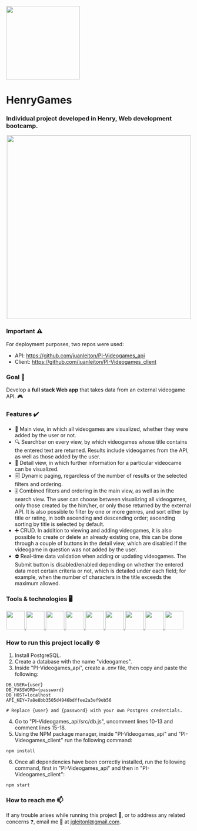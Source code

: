 <div align="left">
  <a href="https://www.soyhenry.com/">
    <img src="https://user-images.githubusercontent.com/108427945/220423842-b40a485f-734b-418e-81f7-6ddfa23acd99.png" width="200" >
  </a>
</div>

# **HenryGames** #
### Individual project developed in Henry, Web development bootcamp. ###
<div align="center">
  <a href="https://pi-videogames-client.vercel.app/">
    <img src="https://user-images.githubusercontent.com/108427945/220424776-f2c06892-dc47-4073-a475-5eb41ff8927c.png" width="500" >
  </a>
</div>

### Important ⚠️ ###
For deployment purposes, two repos were used:
- API: https://github.com/juanleiton/PI-Videogames_api
- Client: https://github.com/juanleiton/PI-Videogames_client

### Goal 🏁 ###
Develop a **full stack Web app** that takes data from an external videogame API. 🎮

### Features ✔️ ###
- 🚪 Main view, in which all videogames are visualized, whether they were added by the user or not.
- 🔍 Searchbar on every view, by which videogames whose title contains the entered text are returned. Results include videogames from the API, as well as those added by the user.
- 📑 Detail view, in which further information for a particular videocame can be visualized.
- 🗐 Dynamic paging, regardless of the number of results or the selected filters and ordering.
- 🎚️ Combined filters and ordering in the main view, as well as in the search view. The user can choose between visualizing all videogames, only those created by the him/her, or only those returned by the external API. It is also possible to filter by one or more genres, and sort either by title or rating, in both ascending and descending order; ascending sorting by title is selected by default.
- ➕ CRUD. In addition to viewing and adding videogames, it is also possible to create or delete an already existing one, this can be done through a couple of buttons in the detail view, which are disabled if the videogame in question was not added by the user.
- ⛔ Real-time data validation when adding or updating videogames. The Submit button is disabled/enabled depending on whether the entered data meet certain criteria or not, which is detailed under each field; for example, when the number of characters in the title exceeds the maximum allowed.

### Tools & technologies 🖥️ ###
 <a href="https://developer.mozilla.org/en-US/docs/Web/JavaScript">
  <img src="https://user-images.githubusercontent.com/108427945/220447577-2d40e53b-d911-4919-9df8-1a832e7264e1.png" width="50" height="50" >
 </a>
 <a href="https://developer.mozilla.org/en-US/docs/Web/HTML">
  <img src="https://user-images.githubusercontent.com/108427945/220448197-9361ad94-2867-4aca-8bcd-3a4ddb2b499c.png" width="50" height="50" >
 </a>
 <a href="https://developer.mozilla.org/en-US/docs/Web/CSS">
  <img src="https://user-images.githubusercontent.com/108427945/220448406-7bcd41a4-e0c3-4d97-8901-6ec45c3effa5.png" width="50" height="50" >
 </a>
 <a href="https://www.postgresql.org/">
  <img src="https://user-images.githubusercontent.com/108427945/220448808-2ccebd50-595e-4b02-8b59-ac7b4f5e52d4.png" width="50" height="50" >
 </a>
 <a href="https://sequelize.org/">
  <img src="https://user-images.githubusercontent.com/108427945/220449748-8b0cce45-1156-49a7-a6da-83a8d921c83b.png" width="50" height="50" >
 </a>
 <a href="https://nodejs.org/en/">
  <img src="https://user-images.githubusercontent.com/108427945/220450396-5786cd98-e2ce-47e8-b15f-056a251bd01b.png" width="50" height="50" >
 </a>
 <a href="https://expressjs.com/">
  <img src="https://user-images.githubusercontent.com/108427945/220450657-a17aca01-f90d-4843-9137-20bca9668a22.png" width="50" height="50" >
 </a>
 <a href="https://reactjs.org/">
  <img src="https://user-images.githubusercontent.com/108427945/220451016-cfb63adb-0aa4-493a-bef0-e090e301b3b1.png" width="50" height="50" >
 </a>
 <a href="https://redux.js.org/">
  <img src="https://user-images.githubusercontent.com/108427945/220451188-0dd37557-2067-4058-b6bc-eb14377f334c.png" width="50" height="50" >
 </a>

### How to run this project locally ⚙️ ###
1. Install PostgreSQL.
2. Create a database with the name "videogames".
3. Inside "PI-Videogames_api", create a .env file, then copy and paste the following:
```
DB_USER={user}
DB_PASSWORD={password}
DB_HOST=localhost
API_KEY=7a8e8bb3505d4946bdffee2a3ef9eb56

# Replace {user} and {password} with your own Postgres credentials.
```
4. Go to "PI-Videogames_api/src/db.js", uncomment lines 10-13 and comment lines 15-18.
5. Using the NPM package manager, inside "PI-Videogames_api" and "PI-Videogames_client" run the following command:
```
npm install
```
6. Once all dependencies have been correctly installed, run the following command, first in "PI-Videogames_api" and then in "PI-Videogames_client":
```
npm start
```
### How to reach me 📫 ###
If any trouble arises while running this project 🚩, or to address any related concerns ❓, email me 📧 at jgleitonl@gmail.com.
